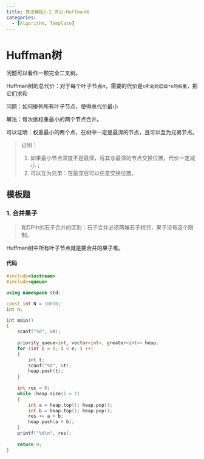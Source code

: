 ```yaml
---
title: 算法模板5-2.贪心-Huffman树
categories:
  - [Algorithm, Template]
---
```


# Huffman树

问题可以看作一颗完全二叉树。

Huffman树的总代价：对于每个叶子节点n，需要的代价是`n所处的层级*n的权重`，把它们求和

问题：如何排列所有叶子节点，使得总代价最小

解法：每次挑权重最小的两个节点合并。

可以证明：权重最小的两个点，在树中一定是最深的节点，且可以互为兄弟节点。

> 证明：
>
> 1. 如果最小节点深度不是最深，将其与最深的节点交换位置，代价一定减小；
> 2. 可以互为兄弟：在最深层可以任意交换位置。

## 模板题

### 1. 合并果子

> 和DP中的石子合并的区别：石子合并必须两堆石子相邻，果子没有这个限制。

Huffman树中所有叶子节点就是要合并的果子堆。

#### 代码

```cpp
#include<iostream>
#include<queue>

using namespace std;

const int N = 10010;
int n;

int main()
{
    scanf("%d", &n);
    
    priority_queue<int, vector<int>, greater<int>> heap;
    for (int i = 0; i < n; i ++)
    {
        int t;
        scanf("%d", &t);
        heap.push(t);
    }
    
    int res = 0;
    while (heap.size() > 1)
    {
        int a = heap.top(); heap.pop();
        int b = heap.top(); heap.pop();
        res += a + b;
        heap.push(a + b);
    }
    printf("%d\n", res);
    
    return 0;
}
```

